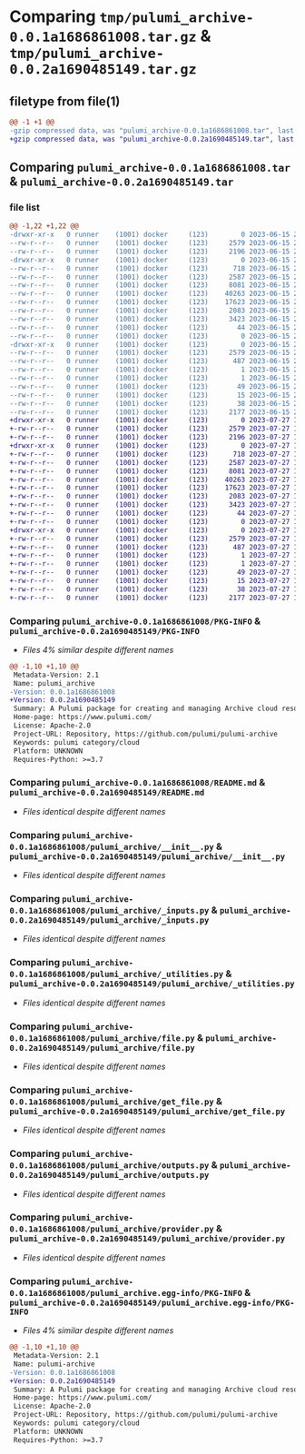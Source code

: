 # Comparing `tmp/pulumi_archive-0.0.1a1686861008.tar.gz` & `tmp/pulumi_archive-0.0.2a1690485149.tar.gz`

## filetype from file(1)

```diff
@@ -1 +1 @@
-gzip compressed data, was "pulumi_archive-0.0.1a1686861008.tar", last modified: Thu Jun 15 20:34:08 2023, max compression
+gzip compressed data, was "pulumi_archive-0.0.2a1690485149.tar", last modified: Thu Jul 27 19:16:58 2023, max compression
```

## Comparing `pulumi_archive-0.0.1a1686861008.tar` & `pulumi_archive-0.0.2a1690485149.tar`

### file list

```diff
@@ -1,22 +1,22 @@
-drwxr-xr-x   0 runner    (1001) docker     (123)        0 2023-06-15 20:34:08.153159 pulumi_archive-0.0.1a1686861008/
--rw-r--r--   0 runner    (1001) docker     (123)     2579 2023-06-15 20:34:08.153159 pulumi_archive-0.0.1a1686861008/PKG-INFO
--rw-r--r--   0 runner    (1001) docker     (123)     2196 2023-06-15 20:34:07.000000 pulumi_archive-0.0.1a1686861008/README.md
-drwxr-xr-x   0 runner    (1001) docker     (123)        0 2023-06-15 20:34:08.153159 pulumi_archive-0.0.1a1686861008/pulumi_archive/
--rw-r--r--   0 runner    (1001) docker     (123)      718 2023-06-15 20:34:07.000000 pulumi_archive-0.0.1a1686861008/pulumi_archive/__init__.py
--rw-r--r--   0 runner    (1001) docker     (123)     2587 2023-06-15 20:34:07.000000 pulumi_archive-0.0.1a1686861008/pulumi_archive/_inputs.py
--rw-r--r--   0 runner    (1001) docker     (123)     8081 2023-06-15 20:34:07.000000 pulumi_archive-0.0.1a1686861008/pulumi_archive/_utilities.py
--rw-r--r--   0 runner    (1001) docker     (123)    40263 2023-06-15 20:34:07.000000 pulumi_archive-0.0.1a1686861008/pulumi_archive/file.py
--rw-r--r--   0 runner    (1001) docker     (123)    17623 2023-06-15 20:34:07.000000 pulumi_archive-0.0.1a1686861008/pulumi_archive/get_file.py
--rw-r--r--   0 runner    (1001) docker     (123)     2083 2023-06-15 20:34:07.000000 pulumi_archive-0.0.1a1686861008/pulumi_archive/outputs.py
--rw-r--r--   0 runner    (1001) docker     (123)     3423 2023-06-15 20:34:07.000000 pulumi_archive-0.0.1a1686861008/pulumi_archive/provider.py
--rw-r--r--   0 runner    (1001) docker     (123)       44 2023-06-15 20:34:07.000000 pulumi_archive-0.0.1a1686861008/pulumi_archive/pulumi-plugin.json
--rw-r--r--   0 runner    (1001) docker     (123)        0 2023-06-15 20:34:07.000000 pulumi_archive-0.0.1a1686861008/pulumi_archive/py.typed
-drwxr-xr-x   0 runner    (1001) docker     (123)        0 2023-06-15 20:34:08.153159 pulumi_archive-0.0.1a1686861008/pulumi_archive.egg-info/
--rw-r--r--   0 runner    (1001) docker     (123)     2579 2023-06-15 20:34:08.000000 pulumi_archive-0.0.1a1686861008/pulumi_archive.egg-info/PKG-INFO
--rw-r--r--   0 runner    (1001) docker     (123)      487 2023-06-15 20:34:08.000000 pulumi_archive-0.0.1a1686861008/pulumi_archive.egg-info/SOURCES.txt
--rw-r--r--   0 runner    (1001) docker     (123)        1 2023-06-15 20:34:08.000000 pulumi_archive-0.0.1a1686861008/pulumi_archive.egg-info/dependency_links.txt
--rw-r--r--   0 runner    (1001) docker     (123)        1 2023-06-15 20:34:08.000000 pulumi_archive-0.0.1a1686861008/pulumi_archive.egg-info/not-zip-safe
--rw-r--r--   0 runner    (1001) docker     (123)       49 2023-06-15 20:34:08.000000 pulumi_archive-0.0.1a1686861008/pulumi_archive.egg-info/requires.txt
--rw-r--r--   0 runner    (1001) docker     (123)       15 2023-06-15 20:34:08.000000 pulumi_archive-0.0.1a1686861008/pulumi_archive.egg-info/top_level.txt
--rw-r--r--   0 runner    (1001) docker     (123)       38 2023-06-15 20:34:08.153159 pulumi_archive-0.0.1a1686861008/setup.cfg
--rw-r--r--   0 runner    (1001) docker     (123)     2177 2023-06-15 20:34:07.000000 pulumi_archive-0.0.1a1686861008/setup.py
+drwxr-xr-x   0 runner    (1001) docker     (123)        0 2023-07-27 19:16:58.145993 pulumi_archive-0.0.2a1690485149/
+-rw-r--r--   0 runner    (1001) docker     (123)     2579 2023-07-27 19:16:58.145993 pulumi_archive-0.0.2a1690485149/PKG-INFO
+-rw-r--r--   0 runner    (1001) docker     (123)     2196 2023-07-27 19:16:57.000000 pulumi_archive-0.0.2a1690485149/README.md
+drwxr-xr-x   0 runner    (1001) docker     (123)        0 2023-07-27 19:16:58.145993 pulumi_archive-0.0.2a1690485149/pulumi_archive/
+-rw-r--r--   0 runner    (1001) docker     (123)      718 2023-07-27 19:16:57.000000 pulumi_archive-0.0.2a1690485149/pulumi_archive/__init__.py
+-rw-r--r--   0 runner    (1001) docker     (123)     2587 2023-07-27 19:16:57.000000 pulumi_archive-0.0.2a1690485149/pulumi_archive/_inputs.py
+-rw-r--r--   0 runner    (1001) docker     (123)     8081 2023-07-27 19:16:57.000000 pulumi_archive-0.0.2a1690485149/pulumi_archive/_utilities.py
+-rw-r--r--   0 runner    (1001) docker     (123)    40263 2023-07-27 19:16:57.000000 pulumi_archive-0.0.2a1690485149/pulumi_archive/file.py
+-rw-r--r--   0 runner    (1001) docker     (123)    17623 2023-07-27 19:16:57.000000 pulumi_archive-0.0.2a1690485149/pulumi_archive/get_file.py
+-rw-r--r--   0 runner    (1001) docker     (123)     2083 2023-07-27 19:16:57.000000 pulumi_archive-0.0.2a1690485149/pulumi_archive/outputs.py
+-rw-r--r--   0 runner    (1001) docker     (123)     3423 2023-07-27 19:16:57.000000 pulumi_archive-0.0.2a1690485149/pulumi_archive/provider.py
+-rw-r--r--   0 runner    (1001) docker     (123)       44 2023-07-27 19:16:57.000000 pulumi_archive-0.0.2a1690485149/pulumi_archive/pulumi-plugin.json
+-rw-r--r--   0 runner    (1001) docker     (123)        0 2023-07-27 19:16:57.000000 pulumi_archive-0.0.2a1690485149/pulumi_archive/py.typed
+drwxr-xr-x   0 runner    (1001) docker     (123)        0 2023-07-27 19:16:58.145993 pulumi_archive-0.0.2a1690485149/pulumi_archive.egg-info/
+-rw-r--r--   0 runner    (1001) docker     (123)     2579 2023-07-27 19:16:58.000000 pulumi_archive-0.0.2a1690485149/pulumi_archive.egg-info/PKG-INFO
+-rw-r--r--   0 runner    (1001) docker     (123)      487 2023-07-27 19:16:58.000000 pulumi_archive-0.0.2a1690485149/pulumi_archive.egg-info/SOURCES.txt
+-rw-r--r--   0 runner    (1001) docker     (123)        1 2023-07-27 19:16:58.000000 pulumi_archive-0.0.2a1690485149/pulumi_archive.egg-info/dependency_links.txt
+-rw-r--r--   0 runner    (1001) docker     (123)        1 2023-07-27 19:16:58.000000 pulumi_archive-0.0.2a1690485149/pulumi_archive.egg-info/not-zip-safe
+-rw-r--r--   0 runner    (1001) docker     (123)       49 2023-07-27 19:16:58.000000 pulumi_archive-0.0.2a1690485149/pulumi_archive.egg-info/requires.txt
+-rw-r--r--   0 runner    (1001) docker     (123)       15 2023-07-27 19:16:58.000000 pulumi_archive-0.0.2a1690485149/pulumi_archive.egg-info/top_level.txt
+-rw-r--r--   0 runner    (1001) docker     (123)       38 2023-07-27 19:16:58.145993 pulumi_archive-0.0.2a1690485149/setup.cfg
+-rw-r--r--   0 runner    (1001) docker     (123)     2177 2023-07-27 19:16:57.000000 pulumi_archive-0.0.2a1690485149/setup.py
```

### Comparing `pulumi_archive-0.0.1a1686861008/PKG-INFO` & `pulumi_archive-0.0.2a1690485149/PKG-INFO`

 * *Files 4% similar despite different names*

```diff
@@ -1,10 +1,10 @@
 Metadata-Version: 2.1
 Name: pulumi_archive
-Version: 0.0.1a1686861008
+Version: 0.0.2a1690485149
 Summary: A Pulumi package for creating and managing Archive cloud resources.
 Home-page: https://www.pulumi.com/
 License: Apache-2.0
 Project-URL: Repository, https://github.com/pulumi/pulumi-archive
 Keywords: pulumi category/cloud
 Platform: UNKNOWN
 Requires-Python: >=3.7
```

### Comparing `pulumi_archive-0.0.1a1686861008/README.md` & `pulumi_archive-0.0.2a1690485149/README.md`

 * *Files identical despite different names*

### Comparing `pulumi_archive-0.0.1a1686861008/pulumi_archive/__init__.py` & `pulumi_archive-0.0.2a1690485149/pulumi_archive/__init__.py`

 * *Files identical despite different names*

### Comparing `pulumi_archive-0.0.1a1686861008/pulumi_archive/_inputs.py` & `pulumi_archive-0.0.2a1690485149/pulumi_archive/_inputs.py`

 * *Files identical despite different names*

### Comparing `pulumi_archive-0.0.1a1686861008/pulumi_archive/_utilities.py` & `pulumi_archive-0.0.2a1690485149/pulumi_archive/_utilities.py`

 * *Files identical despite different names*

### Comparing `pulumi_archive-0.0.1a1686861008/pulumi_archive/file.py` & `pulumi_archive-0.0.2a1690485149/pulumi_archive/file.py`

 * *Files identical despite different names*

### Comparing `pulumi_archive-0.0.1a1686861008/pulumi_archive/get_file.py` & `pulumi_archive-0.0.2a1690485149/pulumi_archive/get_file.py`

 * *Files identical despite different names*

### Comparing `pulumi_archive-0.0.1a1686861008/pulumi_archive/outputs.py` & `pulumi_archive-0.0.2a1690485149/pulumi_archive/outputs.py`

 * *Files identical despite different names*

### Comparing `pulumi_archive-0.0.1a1686861008/pulumi_archive/provider.py` & `pulumi_archive-0.0.2a1690485149/pulumi_archive/provider.py`

 * *Files identical despite different names*

### Comparing `pulumi_archive-0.0.1a1686861008/pulumi_archive.egg-info/PKG-INFO` & `pulumi_archive-0.0.2a1690485149/pulumi_archive.egg-info/PKG-INFO`

 * *Files 4% similar despite different names*

```diff
@@ -1,10 +1,10 @@
 Metadata-Version: 2.1
 Name: pulumi-archive
-Version: 0.0.1a1686861008
+Version: 0.0.2a1690485149
 Summary: A Pulumi package for creating and managing Archive cloud resources.
 Home-page: https://www.pulumi.com/
 License: Apache-2.0
 Project-URL: Repository, https://github.com/pulumi/pulumi-archive
 Keywords: pulumi category/cloud
 Platform: UNKNOWN
 Requires-Python: >=3.7
```

